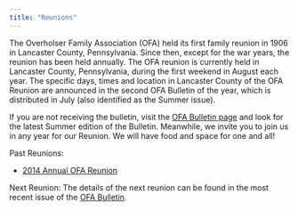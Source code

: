 ```yaml
---
title: "Reunions"
---
```


The Overholser Family Association (OFA) held its first family reunion in 1906 in
Lancaster County, Pennsylvania. Since then, except for the war years, the
reunion has been held annually. The OFA reunion is currently held in Lancaster
County, Pennsylvania, during the first weekend in August each year. The specific
days, times and location in Lancaster County of the OFA Reunion are announced in
the second OFA Bulletin of the year, which is distributed in July (also
identified as the Summer issue).

If you are not receiving the bulletin, visit the [OFA Bulletin
page](/bulletins/) and look for the latest Summer edition of
the Bulletin. Meanwhile, we invite you to join us in any year for our Reunion.
We will have food and space for one and all!

Past Reunions:

* [2014 Annual OFA Reunion](/2014-reunion/)

Next Reunion: The details of the next reunion can be found in the most recent
issue of the [OFA Bulletin](/bulletins/).
